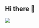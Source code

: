 ## Hi there 👋

<img src="https://img.shields.io/badge/react-61DAFB?style=plastic&logo=react&logoColor=white"/>
